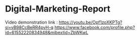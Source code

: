 # Digital-Marketing-Report

Video demonstration link : https://youtu.be/Opf1zoXKPTg?si=vB98CcBeRR4pvH-q
https://www.facebook.com/profile.php?id=61552220834948&mibextid=ZbWKwL
